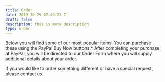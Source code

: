 ```yaml
---
title: Order
date: 2019-10-29 07:49:23 Z
draft: false
description: this is meta description
type: order
---
```


Below you will find some of our most popular items. You can purchase these using the PayPal Buy Now buttons.*
After completing your purchase at PayPal, you will be directed to our Order Form where you will supply additional details about your order.

If you would like to order something different or have a special request, please contact us.

